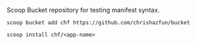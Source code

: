 Scoop Bucket repository for testing manifest syntax.

`scoop bucket add chf https://github.com/chrishazfun/bucket`

`scoop install chf/<app-name>`
